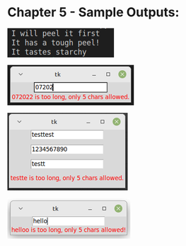 Chapter 5 - Sample Outputs: 
========================================================

![Sample output MixinExample](https://github.com/nihathalici/Python-GUI-Programming-with-Tkinter/blob/main/CHPT-05-Reducing-User-Error-with-Validation-and-Automation/MixinExample_sample_output.PNG)

![Sample output Five_Char_Entry](https://github.com/nihathalici/Python-GUI-Programming-with-Tkinter/blob/main/CHPT-05-Reducing-User-Error-with-Validation-and-Automation/five_char_entry_sample_output.PNG)

![Sample output Validate_Demo](https://github.com/nihathalici/Python-GUI-Programming-with-Tkinter/blob/main/CHPT-05-Reducing-User-Error-with-Validation-and-Automation/validate_demo_sample_output.PNG)

![Sample output Five_Char_Entry_Class](https://github.com/nihathalici/Python-GUI-Programming-with-Tkinter/blob/main/CHPT-05-Reducing-User-Error-with-Validation-and-Automation/five_char_entry_class_sample_output.PNG)
